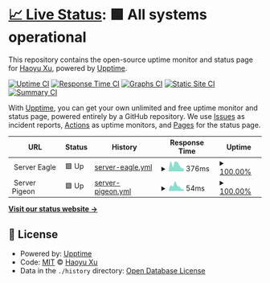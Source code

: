 # [📈 Live Status](https://status.xhy.ch): <!--live status--> **🟩 All systems operational**

This repository contains the open-source uptime monitor and status page for [Haoyu Xu](xhy.ch), powered by [Upptime](https://github.com/upptime/upptime).

[![Uptime CI](https://github.com/halyul/upptime/workflows/Uptime%20CI/badge.svg)](https://github.com/halyul/upptime/actions?query=workflow%3A%22Uptime+CI%22)
[![Response Time CI](https://github.com/halyul/upptime/workflows/Response%20Time%20CI/badge.svg)](https://github.com/halyul/upptime/actions?query=workflow%3A%22Response+Time+CI%22)
[![Graphs CI](https://github.com/halyul/upptime/workflows/Graphs%20CI/badge.svg)](https://github.com/halyul/upptime/actions?query=workflow%3A%22Graphs+CI%22)
[![Static Site CI](https://github.com/halyul/upptime/workflows/Static%20Site%20CI/badge.svg)](https://github.com/halyul/upptime/actions?query=workflow%3A%22Static+Site+CI%22)
[![Summary CI](https://github.com/halyul/upptime/workflows/Summary%20CI/badge.svg)](https://github.com/halyul/upptime/actions?query=workflow%3A%22Summary+CI%22)

With [Upptime](https://upptime.js.org), you can get your own unlimited and free uptime monitor and status page, powered entirely by a GitHub repository. We use [Issues](https://github.com/halyul/upptime/issues) as incident reports, [Actions](https://github.com/halyul/upptime/actions) as uptime monitors, and [Pages](https://status.xhy.ch) for the status page.

<!--start: status pages-->
<!-- This summary is generated by Upptime (https://github.com/upptime/upptime) -->
<!-- Do not edit this manually, your changes will be overwritten -->
<!-- prettier-ignore -->
| URL | Status | History | Response Time | Uptime |
| --- | ------ | ------- | ------------- | ------ |
| <img alt="" src="https://icons.duckduckgo.com/ip3/null.ico" height="13"> Server Eagle | 🟩 Up | [server-eagle.yml](https://github.com/Halyul/upptime/commits/HEAD/history/server-eagle.yml) | <details><summary><img alt="Response time graph" src="./graphs/server-eagle/response-time-week.png" height="20"> 376ms</summary><br><a href="https://status.xhy.ch/history/server-eagle"><img alt="Response time 395" src="https://img.shields.io/endpoint?url=https%3A%2F%2Fraw.githubusercontent.com%2FHalyul%2Fupptime%2FHEAD%2Fapi%2Fserver-eagle%2Fresponse-time.json"></a><br><a href="https://status.xhy.ch/history/server-eagle"><img alt="24-hour response time 160" src="https://img.shields.io/endpoint?url=https%3A%2F%2Fraw.githubusercontent.com%2FHalyul%2Fupptime%2FHEAD%2Fapi%2Fserver-eagle%2Fresponse-time-day.json"></a><br><a href="https://status.xhy.ch/history/server-eagle"><img alt="7-day response time 376" src="https://img.shields.io/endpoint?url=https%3A%2F%2Fraw.githubusercontent.com%2FHalyul%2Fupptime%2FHEAD%2Fapi%2Fserver-eagle%2Fresponse-time-week.json"></a><br><a href="https://status.xhy.ch/history/server-eagle"><img alt="30-day response time 411" src="https://img.shields.io/endpoint?url=https%3A%2F%2Fraw.githubusercontent.com%2FHalyul%2Fupptime%2FHEAD%2Fapi%2Fserver-eagle%2Fresponse-time-month.json"></a><br><a href="https://status.xhy.ch/history/server-eagle"><img alt="1-year response time 399" src="https://img.shields.io/endpoint?url=https%3A%2F%2Fraw.githubusercontent.com%2FHalyul%2Fupptime%2FHEAD%2Fapi%2Fserver-eagle%2Fresponse-time-year.json"></a></details> | <details><summary><a href="https://status.xhy.ch/history/server-eagle">100.00%</a></summary><a href="https://status.xhy.ch/history/server-eagle"><img alt="All-time uptime 99.94%" src="https://img.shields.io/endpoint?url=https%3A%2F%2Fraw.githubusercontent.com%2FHalyul%2Fupptime%2FHEAD%2Fapi%2Fserver-eagle%2Fuptime.json"></a><br><a href="https://status.xhy.ch/history/server-eagle"><img alt="24-hour uptime 100.00%" src="https://img.shields.io/endpoint?url=https%3A%2F%2Fraw.githubusercontent.com%2FHalyul%2Fupptime%2FHEAD%2Fapi%2Fserver-eagle%2Fuptime-day.json"></a><br><a href="https://status.xhy.ch/history/server-eagle"><img alt="7-day uptime 100.00%" src="https://img.shields.io/endpoint?url=https%3A%2F%2Fraw.githubusercontent.com%2FHalyul%2Fupptime%2FHEAD%2Fapi%2Fserver-eagle%2Fuptime-week.json"></a><br><a href="https://status.xhy.ch/history/server-eagle"><img alt="30-day uptime 100.00%" src="https://img.shields.io/endpoint?url=https%3A%2F%2Fraw.githubusercontent.com%2FHalyul%2Fupptime%2FHEAD%2Fapi%2Fserver-eagle%2Fuptime-month.json"></a><br><a href="https://status.xhy.ch/history/server-eagle"><img alt="1-year uptime 99.92%" src="https://img.shields.io/endpoint?url=https%3A%2F%2Fraw.githubusercontent.com%2FHalyul%2Fupptime%2FHEAD%2Fapi%2Fserver-eagle%2Fuptime-year.json"></a></details>
| <img alt="" src="https://icons.duckduckgo.com/ip3/null.ico" height="13"> Server Pigeon | 🟩 Up | [server-pigeon.yml](https://github.com/Halyul/upptime/commits/HEAD/history/server-pigeon.yml) | <details><summary><img alt="Response time graph" src="./graphs/server-pigeon/response-time-week.png" height="20"> 54ms</summary><br><a href="https://status.xhy.ch/history/server-pigeon"><img alt="Response time 214" src="https://img.shields.io/endpoint?url=https%3A%2F%2Fraw.githubusercontent.com%2FHalyul%2Fupptime%2FHEAD%2Fapi%2Fserver-pigeon%2Fresponse-time.json"></a><br><a href="https://status.xhy.ch/history/server-pigeon"><img alt="24-hour response time 18" src="https://img.shields.io/endpoint?url=https%3A%2F%2Fraw.githubusercontent.com%2FHalyul%2Fupptime%2FHEAD%2Fapi%2Fserver-pigeon%2Fresponse-time-day.json"></a><br><a href="https://status.xhy.ch/history/server-pigeon"><img alt="7-day response time 54" src="https://img.shields.io/endpoint?url=https%3A%2F%2Fraw.githubusercontent.com%2FHalyul%2Fupptime%2FHEAD%2Fapi%2Fserver-pigeon%2Fresponse-time-week.json"></a><br><a href="https://status.xhy.ch/history/server-pigeon"><img alt="30-day response time 145" src="https://img.shields.io/endpoint?url=https%3A%2F%2Fraw.githubusercontent.com%2FHalyul%2Fupptime%2FHEAD%2Fapi%2Fserver-pigeon%2Fresponse-time-month.json"></a><br><a href="https://status.xhy.ch/history/server-pigeon"><img alt="1-year response time 214" src="https://img.shields.io/endpoint?url=https%3A%2F%2Fraw.githubusercontent.com%2FHalyul%2Fupptime%2FHEAD%2Fapi%2Fserver-pigeon%2Fresponse-time-year.json"></a></details> | <details><summary><a href="https://status.xhy.ch/history/server-pigeon">100.00%</a></summary><a href="https://status.xhy.ch/history/server-pigeon"><img alt="All-time uptime 99.42%" src="https://img.shields.io/endpoint?url=https%3A%2F%2Fraw.githubusercontent.com%2FHalyul%2Fupptime%2FHEAD%2Fapi%2Fserver-pigeon%2Fuptime.json"></a><br><a href="https://status.xhy.ch/history/server-pigeon"><img alt="24-hour uptime 100.00%" src="https://img.shields.io/endpoint?url=https%3A%2F%2Fraw.githubusercontent.com%2FHalyul%2Fupptime%2FHEAD%2Fapi%2Fserver-pigeon%2Fuptime-day.json"></a><br><a href="https://status.xhy.ch/history/server-pigeon"><img alt="7-day uptime 100.00%" src="https://img.shields.io/endpoint?url=https%3A%2F%2Fraw.githubusercontent.com%2FHalyul%2Fupptime%2FHEAD%2Fapi%2Fserver-pigeon%2Fuptime-week.json"></a><br><a href="https://status.xhy.ch/history/server-pigeon"><img alt="30-day uptime 98.66%" src="https://img.shields.io/endpoint?url=https%3A%2F%2Fraw.githubusercontent.com%2FHalyul%2Fupptime%2FHEAD%2Fapi%2Fserver-pigeon%2Fuptime-month.json"></a><br><a href="https://status.xhy.ch/history/server-pigeon"><img alt="1-year uptime 99.42%" src="https://img.shields.io/endpoint?url=https%3A%2F%2Fraw.githubusercontent.com%2FHalyul%2Fupptime%2FHEAD%2Fapi%2Fserver-pigeon%2Fuptime-year.json"></a></details>

<!--end: status pages-->

[**Visit our status website →**](https://status.xhy.ch)

## 📄 License

- Powered by: [Upptime](https://github.com/upptime/upptime)
- Code: [MIT](./LICENSE) © [Haoyu Xu](xhy.ch)
- Data in the `./history` directory: [Open Database License](https://opendatacommons.org/licenses/odbl/1-0/)
